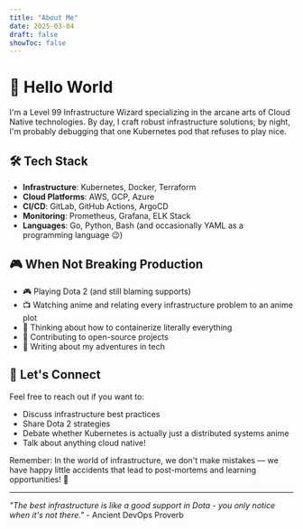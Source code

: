 ```yaml
---
title: "About Me"
date: 2025-03-04
draft: false
showToc: false
---
```


# 👋 Hello World

I'm a Level 99 Infrastructure Wizard specializing in the arcane arts of Cloud Native technologies. By day, I craft robust infrastructure solutions; by night, I'm probably debugging that one Kubernetes pod that refuses to play nice.

## 🛠 Tech Stack

- **Infrastructure**: Kubernetes, Docker, Terraform
- **Cloud Platforms**: AWS, GCP, Azure
- **CI/CD**: GitLab, GitHub Actions, ArgoCD
- **Monitoring**: Prometheus, Grafana, ELK Stack
- **Languages**: Go, Python, Bash (and occasionally YAML as a programming language 😉)

## 🎮 When Not Breaking Production

- 🎮 Playing Dota 2 (and still blaming supports)
- 📺 Watching anime and relating every infrastructure problem to an anime plot
- 🤔 Thinking about how to containerize literally everything
- 🔧 Contributing to open-source projects
- 📝 Writing about my adventures in tech

## 💬 Let's Connect

Feel free to reach out if you want to:

- Discuss infrastructure best practices
- Share Dota 2 strategies
- Debate whether Kubernetes is actually just a distributed systems anime
- Talk about anything cloud native!

Remember: In the world of infrastructure, we don't make mistakes — we have happy little accidents that lead to post-mortems and learning opportunities! 🎨

---

*"The best infrastructure is like a good support in Dota - you only notice when it's not there."* - Ancient DevOps Proverb
